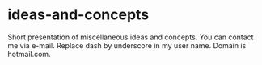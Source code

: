 # ideas-and-concepts
Short presentation of miscellaneous ideas and concepts. You can contact me via e-mail. Replace dash by underscore in my user name. Domain is hotmail.com.
